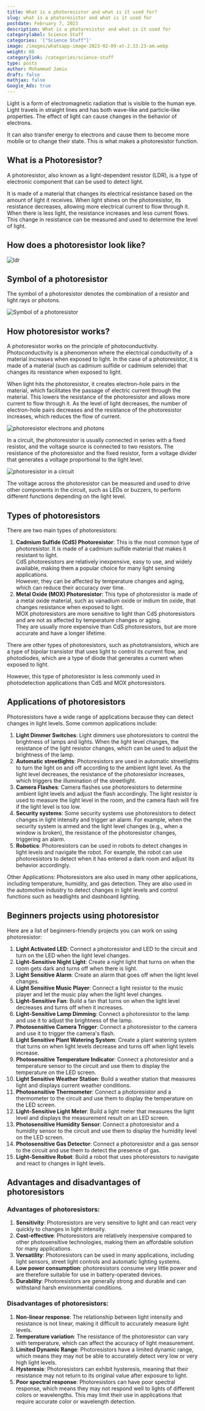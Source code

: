 ```yaml
---
title: What is a photoresistor and what is it used for?
slug: what is a photoresistor and what is it used for
postdate: February 7, 2023
description: What is a photoresistor and what is it used for
categorylabel: Science Stuff
categories: '["Science Stuff"]'
image: /images/whatsapp-image-2023-02-09-at-2.33.23-am.webp
weight: 88
categorylink: /categories/science-stuff
type: posts
author: Mohammad Jamiu
draft: false
mathjax: false
Google_Ads: true
---
```

Light is a form of electromagnetic radiation that is visible to the human eye. Light travels in straight lines and has both wave-like and particle-like properties. The effect of light can cause changes in the behavior of electrons.

It can also transfer energy to electrons and cause them to become more mobile or to change their state. This is what makes a photoresistor function.

## What is a Photoresistor?

A photoresistor, also known as a light-dependent resistor (LDR), is a type of electronic component that can be used to detect light.

It is made of a material that changes its electrical resistance based on the amount of light it receives. When light shines on the photoresistor, its resistance decreases, allowing more electrical current to flow through it. When there is less light, the resistance increases and less current flows. This change in resistance can be measured and used to determine the level of light.

## How does a photoresistor look like?

![ldr](/images/ldr.webp "ldr")

## Symbol of a photoresistor

The symbol of a photoresistor denotes the combination of a resistor and light rays or photons.

![Symbol of a photoresistor](/images/whatsapp-image-2023-02-09-at-2.33.23-am.webp "Symbol of a photoresistor")

## How photoresistor works?

A photoresistor works on the principle of photoconductivity. Photoconductivity is a phenomenon where the electrical conductivity of a material increases when  exposed to light. In the case of a photoresistor, it is made of a material (such as cadmium sulfide or cadmium selenide) that changes its resistance when exposed to light. 

 When light hits the photoresistor, it creates electron-hole pairs in the material, which facilitates the passage of electric current  through the material. This lowers the resistance of the photoresistor and allows more current to flow through it. As the level of light decreases, the number of electron-hole pairs decreases and the resistance of the photoresistor increases, which reduces the flow of current. 

![photoresistor electrons and photons](/images/whatsapp-image-2023-02-09-at-2.33.23-am-2-.webp "photoresistor electrons and photons")

In a circuit, the photoresistor is usually connected in series with a fixed resistor, and the voltage source is connected to two resistors. The resistance of the photoresistor and the fixed resistor, form a voltage divider that generates a voltage proportional to the light level. 

![photoresistor in a circuit](/images/whatsapp-image-2023-02-09-at-2.33.23-am-1-.webp "photoresistor in a circuit")

The voltage across the photoresistor can be measured and used to drive other components in the circuit, such as LEDs or buzzers, to perform different functions depending on the light level.

## Types of photoresistors

There are two main types of photoresistors:  

1. **Cadmium Sulfide (CdS) Photoresistor**: This is the most common type of photoresistor. It is made of a cadmium sulfide material that makes it resistant to light. \
   CdS photoresistors are relatively inexpensive, easy to use, and widely available, making them a popular choice for many light sensing applications. \
   However, they can be affected by temperature changes and aging, which can reduce their accuracy over time. 
2. **Metal Oxide (MOX) Photoresistor**: This type of photoresistor is made of a metal oxide material, such as vanadium oxide or indium tin oxide, that changes resistance when exposed to light. \
   MOX photoresistors are more sensitive to light than CdS photoresistors and are not as affected by temperature changes or aging. \
   They are usually more expensive than CdS photoresistors, but  are more accurate and have a longer lifetime. 

There are other types of photoresistors, such as phototransistors, which are a type of bipolar transistor that uses light to control its current flow, and photodiodes, which are a type of diode that generates a current when exposed to light. 

However, this type of photoresistor is less commonly used in photodetection applications than CdS and MOX photoresistors.

## Applications of photoresistors

Photoresistors have a wide range of applications because they can detect changes in light levels. Some common applications include: 

1. **Light Dimmer Switches**: Light dimmers use photoresistors to control the brightness of lamps and lights. When the light level changes, the resistance of the light resistor changes, which can be used to adjust the brightness of the lamp. 
2. **Automatic streetlights**: Photoresistors are used in automatic streetlights to turn the light on and off according to the ambient light level. As the light level decreases, the resistance of the photoresistor increases, which triggers the illumination of the streetlight. 
3. **Camera Flashes**: Camera flashes use photoresistors to determine ambient light levels and adjust the flash accordingly. The light resistor is used to measure the light level in the room, and the camera flash will fire if the light level is too low. 
4. **Security systems**: Some security systems use photoresistors to detect changes in light intensity and trigger an alarm. For example, when the security system is armed and the light level changes (e.g., when a window is broken), the resistance of the photoresistor changes, triggering an alarm. 
5. **Robotics**: Photoresistors can be used in robots to detect changes in light levels and navigate the robot. For example, the robot can use photoresistors to detect when it has entered a dark room and adjust its behavior accordingly. 

Other Applications: Photoresistors are also used in many other applications, including temperature, humidity, and gas detection. They are also used in the automotive industry to detect changes in light levels and control functions such as headlights and dashboard lighting.

## Beginners projects using photoresistor

Here are a list of beginners-friendly projects you can work on using photoresistor:

1. **Light Activated LED**: Connect a photoresistor and LED to the circuit and turn on the LED when the light level changes.
2. **Light-Sensitive Night Light**: Create a night light that turns on when the room gets dark and turns off when there is light. 
3. **Light Sensitive Alarm**: Create an alarm that goes off when the light level changes. 
4. **Light Sensitive Music Player**: Connect a light resistor to the music player and let the music play when the light level changes. 
5. **Light-Sensitive Fan**: Build a fan that turns on when the light level decreases and turns off when it increases. 
6. **Light-Sensitive Lamp Dimming**: Connect a photoresistor to the lamp and use it to adjust the brightness of the lamp. 
7. **Photosensitive Camera Trigger**: Connect a photoresistor to the camera and use it to trigger the camera's flash. 
8. **Light Sensitive Plant Watering System**: Create a plant watering system that turns on when light levels decrease and turns off when light levels increase. 
9. **Photosensitive Temperature Indicator**: Connect a photoresistor and a temperature sensor to the circuit and use them to display the temperature on the LED screen. 
10. **Light Sensitive Weather Station**: Build a weather station that measures light and displays current weather conditions. 
11. **Photosensitive Thermometer**: Connect a photoresistor and a thermometer to the circuit and use them to display the temperature on the LED screen. 
12. **Light-Sensitive Light Meter**: Build a light meter that measures the light level and displays the measurement result on an LED screen. 
13. **Photosensitive Humidity Sensor**: Connect a photoresistor and a humidity sensor to the circuit and use them to display the humidity level on the LED screen. 
14. **Photosensitive Gas Detector**: Connect a photoresistor and a gas sensor to the circuit and use them to detect the presence of gas. 
15. **Light-Sensitive Robot**: Build a robot that uses photoresistors to navigate and react to changes in light levels.

## Advantages and disadvantages of photoresistors

### Advantages of photoresistors:

1. **Sensitivity**: Photoresistors are very sensitive to light and can react very quickly to changes in light intensity. 
2. **Cost-effective**: Photoresistors are relatively inexpensive compared to other photosensitive technologies, making them an affordable solution for many applications. 
3. **Versatility**: Photoresistors can be used in many applications, including light sensors, street light controls and automatic lighting systems. 
4. **Low power consumption**: photoresistors consume very little power and are therefore suitable for use in battery-operated devices. 
5. **Durability**: Photoresistors are generally strong and durable and  can withstand harsh environmental conditions. 

### Disadvantages of photoresistors:

1. **Non-linear response**: The relationship between light intensity and resistance is not linear, making it  difficult to accurately measure light levels. 
2. **Temperature variation**: The resistance of the photoresistor can vary with temperature, which can affect the accuracy of  light measurement. 
3. **Limited Dynamic Range**: Photoresistors have a limited dynamic range, which means they may not be able to accurately detect very low or very high light levels. 
4. **Hysteresis**: Photoresistors can exhibit hysteresis, meaning that their resistance may not return to its original value after exposure to light. 
5. **Poor spectral response**: Photoresistors can have poor spectral response, which means they may not respond well to lights of different colors or wavelengths. This may limit their use in applications that require accurate color or wavelength detection.